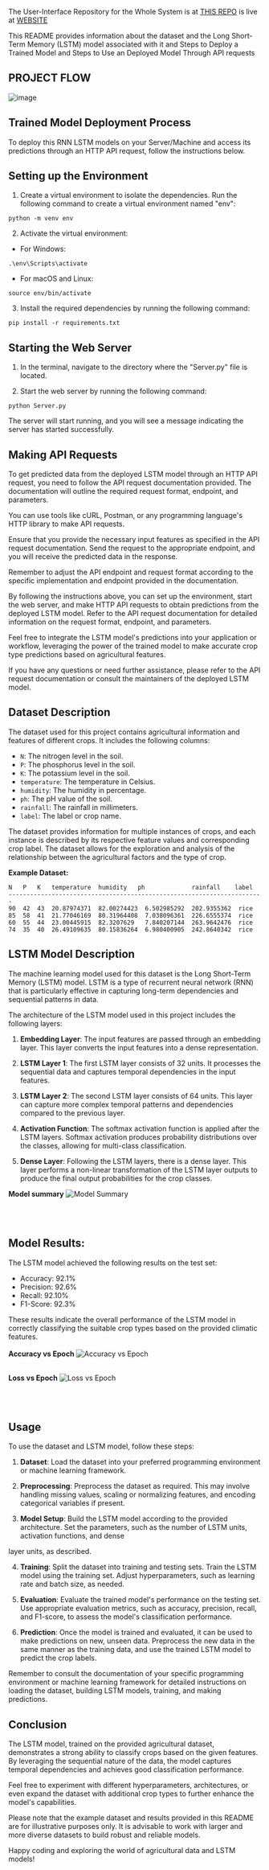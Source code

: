 
The User-Interface Repository for the Whole System is at [THIS REPO](https://github.com/VamshiKrishna-jillela/Crop-Prediction-UI) is live at [WEBSITE](https://1mc.netlify.app/)

This README provides information about the dataset and the Long Short-Term Memory (LSTM) model associated with it and Steps to Deploy a Trained Model and Steps to Use an Deployed Model Through API requests


## PROJECT FLOW
  ![image](https://github.com/user-attachments/assets/ffbd6f55-6f1d-4f36-95e7-c3c8cd0f13e2)

## Trained Model Deployment Process

To deploy this RNN LSTM models on your Server/Machine and access its predictions through an HTTP API request, follow the instructions below.

## Setting up the Environment

1. Create a virtual environment to isolate the dependencies. Run the following command to create a virtual environment named "env":

```
python -m venv env
```

2. Activate the virtual environment:

- For Windows:
```
.\env\Scripts\activate
```

- For macOS and Linux:
```
source env/bin/activate
```

3. Install the required dependencies by running the following command:

```
pip install -r requirements.txt
```

## Starting the Web Server

1. In the terminal, navigate to the directory where the "Server.py" file is located.

2. Start the web server by running the following command:

```
python Server.py
```

The server will start running, and you will see a message indicating the server has started successfully.

## Making API Requests

To get predicted data from the deployed LSTM model through an HTTP API request, you need to follow the API request documentation provided. The documentation will outline the required request format, endpoint, and parameters.

You can use tools like cURL, Postman, or any programming language's HTTP library to make API requests.

Ensure that you provide the necessary input features as specified in the API request documentation. Send the request to the appropriate endpoint, and you will receive the predicted data in the response.

Remember to adjust the API endpoint and request format according to the specific implementation and endpoint provided in the documentation.

By following the instructions above, you can set up the environment, start the web server, and make HTTP API requests to obtain predictions from the deployed LSTM model. Refer to the API request documentation for detailed information on the request format, endpoint, and parameters.

Feel free to integrate the LSTM model's predictions into your application or workflow, leveraging the power of the trained model to make accurate crop type predictions based on agricultural features.

If you have any questions or need further assistance, please refer to the API request documentation or consult the maintainers of the deployed LSTM model.




## Dataset Description

The dataset used for this project contains agricultural information and features of different crops. It includes the following columns:

- `N`: The nitrogen level in the soil.
- `P`: The phosphorus level in the soil.
- `K`: The potassium level in the soil.
- `temperature`: The temperature in Celsius.
- `humidity`: The humidity in percentage.
- `ph`: The pH value of the soil.
- `rainfall`: The rainfall in millimeters.
- `label`: The label or crop name.

The dataset provides information for multiple instances of crops, and each instance is described by its respective feature values and corresponding crop label. The dataset allows for the exploration and analysis of the relationship between the agricultural factors and the type of crop.

**Example Dataset:**

```
N   P   K   temperature  humidity   ph             rainfall    label
-----------------------------------------------------------------------
90  42  43  20.87974371  82.00274423  6.502985292  202.9355362  rice
85  58  41  21.77046169  80.31964408  7.038096361  226.6555374  rice
60  55  44  23.00445915  82.3207629   7.840207144  263.9642476  rice
74  35  40  26.49109635  80.15836264  6.980400905  242.8640342  rice
```

## LSTM Model Description

The machine learning model used for this dataset is the Long Short-Term Memory (LSTM) model. LSTM is a type of recurrent neural network (RNN) that is particularly effective in capturing long-term dependencies and sequential patterns in data.

The architecture of the LSTM model used in this project includes the following layers:

1. **Embedding Layer**: The input features are passed through an embedding layer. This layer converts the input features into a dense representation.

2. **LSTM Layer 1**: The first LSTM layer consists of 32 units. It processes the sequential data and captures temporal dependencies in the input features.

3. **LSTM Layer 2**: The second LSTM layer consists of 64 units. This layer can capture more complex temporal patterns and dependencies compared to the previous layer.

4. **Activation Function**: The softmax activation function is applied after the LSTM layers. Softmax activation produces probability distributions over the classes, allowing for multi-class classification.

5. **Dense Layer**: Following the LSTM layers, there is a dense layer. This layer performs a non-linear transformation of the LSTM layer outputs to produce the final output probabilities for the crop classes.

 **Model summary**
![Model Summary](https://github.com/VamshiKrishna-jillela/Crop-Prediction-Engine/blob/master/images/Model%20Summary.jpg?raw=true)

<br/>
<br/>


## Model Results:

The LSTM model achieved the following results on the test set:

- Accuracy: 92.1%
- Precision: 92.6%
- Recall: 92.10%
- F1-Score: 92.3%

These results indicate the overall performance of the LSTM model in correctly classifying the suitable crop types based on the provided climatic features.\
<br/>
**Accuracy vs Epoch**
![Accuracy vs Epoch](https://github.com/VamshiKrishna-jillela/Crop-Prediction-Engine/blob/master/images/Accuracy%20vs%20Epoch.jpg?raw=true)
<br/>
<br/>

**Loss vs Epoch**
![Loss vs Epoch](https://github.com/VamshiKrishna-jillela/Crop-Prediction-Engine/blob/master/images/Loss%20vs%20Epoch.jpg?raw=true)




<br/>
<br/>


## Usage

To use the dataset and LSTM model, follow these steps:

1. **Dataset**: Load the dataset into your preferred programming environment or machine learning framework.

2. **Preprocessing**: Preprocess the dataset as required. This may involve handling missing values, scaling or normalizing features, and encoding categorical variables if present.

3. **Model Setup**: Build the LSTM model according to the provided architecture. Set the parameters, such as the number of LSTM units, activation functions, and dense

layer units, as described.

4. **Training**: Split the dataset into training and testing sets. Train the LSTM model using the training set. Adjust hyperparameters, such as learning rate and batch size, as needed.

5. **Evaluation**: Evaluate the trained model's performance on the testing set. Use appropriate evaluation metrics, such as accuracy, precision, recall, and F1-score, to assess the model's classification performance.

6. **Prediction**: Once the model is trained and evaluated, it can be used to make predictions on new, unseen data. Preprocess the new data in the same manner as the training data, and use the trained LSTM model to predict the crop labels.

Remember to consult the documentation of your specific programming environment or machine learning framework for detailed instructions on loading the dataset, building LSTM models, training, and making predictions.

## Conclusion

The LSTM model, trained on the provided agricultural dataset, demonstrates a strong ability to classify crops based on the given features. By leveraging the sequential nature of the data, the model captures temporal dependencies and achieves good classification performance.

Feel free to experiment with different hyperparameters, architectures, or even expand the dataset with additional crop types to further enhance the model's capabilities.

Please note that the example dataset and results provided in this README are for illustrative purposes only. It is advisable to work with larger and more diverse datasets to build robust and reliable models.

Happy coding and exploring the world of agricultural data and LSTM models!
